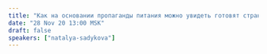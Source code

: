 ```yaml
---
title: "Как на основании пропаганды питания можно увидеть готовят страны к войне или на тихое вымирание?"
date: "28 Nov 20 13:00 MSK"
draft: false
speakers: ["natalya-sadykova"]
---
```

